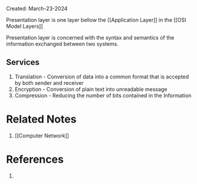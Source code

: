 Created: March-23-2024

Presentation layer is one layer bellow the [[Application Layer]] in the [[OSI Model Layers]]

Presentation layer is concerned with the syntax and semantics of the information exchanged between two systems.
## Services

1. Translation - Conversion of data into a common format that is accepted by both sender and receiver
2. Encryption - Conversion of plain text into unreadable message
3. Compression - Reducing the number of bits contained in the Information

# Related Notes

1. [[Computer Network]]
# References

1. 